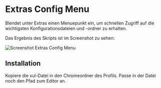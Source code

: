 # Extras Config Menu
Blendet unter Extras einen Menuepunkt ein, um schnellen Zugriff auf die wichtigsten Konfigurationsdateien und -ordner zu erhalten.

Das Ergebnis des Skripts ist im Screenshot zu sehen:

<img src="https://github.com/ardiman/userChrome.js/raw/master/extras_config_menu/scr_extconmen.png" alt="Screenshot Extras Config Menu" />


## Installation
Kopiere die xul-Datei in den Chromeordner des Profils. Passe in der Datei noch den Pfad zum Editor an.